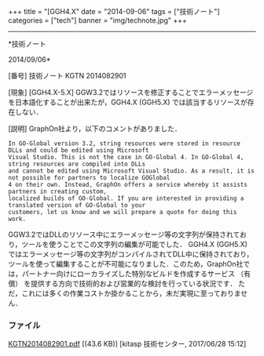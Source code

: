 ﻿+++
title = "[GGH4.X"
date = "2014-09-06"
tags = ["技術ノート"]
categories = ["tech"]
banner = "img/technote.jpg"
+++

-----------------------------------------------------------------------------------------------------------------------------

*技術ノート

2014/09/06*


[番号]
技術ノート KGTN 2014082901

[現象]
[GGH4.X-5.X]
GGW3.2ではリソースを修正することでエラーメッセージを日本語化することが出来たが，GGH4.X
(GGH5.X) では該当するリソースが存在しない．

[説明]
GraphOn社より，以下のコメントがありました．

    In GO-Global version 3.2, string resources were stored in resource DLLs and could be edited using Microsoft
    Visual Studio. This is not the case in GO-Global 4. In GO-Global 4, string resources are compiled into DLLs
    and cannot be edited using Microsoft Visual Studio. As a result, it is not possible for partners to localize GOGlobal
    4 on their own. Instead, GraphOn offers a service whereby it assists partners in creating custom,
    localized builds of GO-Global. If you are interested in providing a translated version of GO-Global to your
    customers, let us know and we will prepare a quote for doing this work.

GGW3.2ではDLLのリソース中にエラーメッセージ等の文字列が保持されており，ツールを使うことでこの文字列の編集が可能でした．
GGH4.X (GGH5.X)
ではエラーメッセージ等の文字列がコンパイルされてDLL中に保持されており，ツールを使って編集することが不可能になりました．このため，GraphOn社では，パートナー向けにローカライズした特別なビルドを作成するサービス
（有償） を提供する方向で技術的および営業的な検討を行っている状況です．
ただ，これには多くの作業コストか掛かることから，未だ実現に至っておりません．


### ファイル

 
 


[KGTN2014082901.pdf](http://techreport.kitasp.net/attachments/download/3716/KGTN2014082901.pdf)
 [(43.6 KB)] [kitasp 技術センター, 2017/06/28
15:12]


 


 


